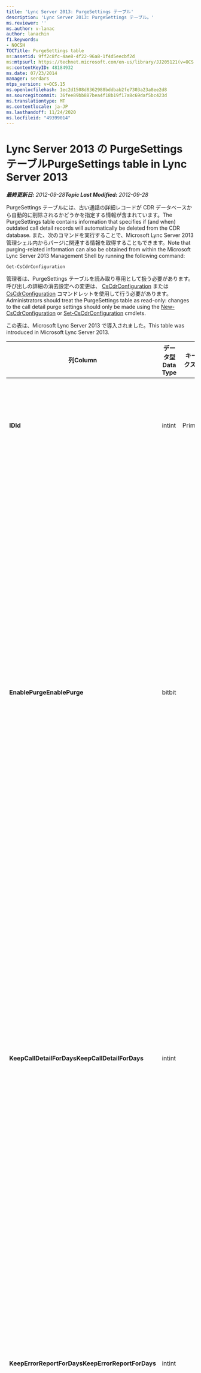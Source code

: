 ```yaml
---
title: 'Lync Server 2013: PurgeSettings テーブル'
description: 'Lync Server 2013: PurgeSettings テーブル。'
ms.reviewer: ''
ms.author: v-lanac
author: lanachin
f1.keywords:
- NOCSH
TOCTitle: PurgeSettings table
ms:assetid: 9ff2c8fc-4ae8-4f22-96a8-1f4d5eecbf2d
ms:mtpsurl: https://technet.microsoft.com/en-us/library/JJ205121(v=OCS.15)
ms:contentKeyID: 48184932
ms.date: 07/23/2014
manager: serdars
mtps_version: v=OCS.15
ms.openlocfilehash: 1ec2d1508d8362988bddbab2fe7303a23a8ee2d8
ms.sourcegitcommit: 36fee89bb887bea4f18b19f17a8c69daf5bc423d
ms.translationtype: MT
ms.contentlocale: ja-JP
ms.lasthandoff: 11/24/2020
ms.locfileid: "49399014"
---
```

# <a name="purgesettings-table-in-lync-server-2013"></a><span data-ttu-id="b8ac5-103">Lync Server 2013 の PurgeSettings テーブル</span><span class="sxs-lookup"><span data-stu-id="b8ac5-103">PurgeSettings table in Lync Server 2013</span></span>

<div data-xmlns="http://www.w3.org/1999/xhtml">

<div class="topic" data-xmlns="http://www.w3.org/1999/xhtml" data-msxsl="urn:schemas-microsoft-com:xslt" data-cs="https://msdn.microsoft.com/">

<div data-asp="https://msdn2.microsoft.com/asp">



</div>

<div id="mainSection">

<div id="mainBody"><span data-ttu-id="b8ac5-104">

<span> </span></span><span class="sxs-lookup"><span data-stu-id="b8ac5-104">

<span> </span></span></span>

<span data-ttu-id="b8ac5-105">_**最終更新日:** 2012-09-28_</span><span class="sxs-lookup"><span data-stu-id="b8ac5-105">_**Topic Last Modified:** 2012-09-28_</span></span>

<span data-ttu-id="b8ac5-106">PurgeSettings テーブルには、古い通話の詳細レコードが CDR データベースから自動的に削除されるかどうかを指定する情報が含まれています。</span><span class="sxs-lookup"><span data-stu-id="b8ac5-106">The PurgeSettings table contains information that specifies if (and when) outdated call detail records will automatically be deleted from the CDR database.</span></span> <span data-ttu-id="b8ac5-107">また、次のコマンドを実行することで、Microsoft Lync Server 2013 管理シェル内からパージに関連する情報を取得することもできます。</span><span class="sxs-lookup"><span data-stu-id="b8ac5-107">Note that purging-related information can also be obtained from within the Microsoft Lync Server 2013 Management Shell by running the following command:</span></span>

    Get-CsCdrConfiguration

<span data-ttu-id="b8ac5-108">管理者は、PurgeSettings テーブルを読み取り専用として扱う必要があります。呼び出しの詳細の消去設定への変更は、 [CsCdrConfiguration](https://docs.microsoft.com/powershell/module/skype/New-CsCdrConfiguration) または [CsCdrConfiguration](https://docs.microsoft.com/powershell/module/skype/Set-CsCdrConfiguration) コマンドレットを使用して行う必要があります。</span><span class="sxs-lookup"><span data-stu-id="b8ac5-108">Administrators should treat the PurgeSettings table as read-only: changes to the call detail purge settings should only be made using the [New-CsCdrConfiguration](https://docs.microsoft.com/powershell/module/skype/New-CsCdrConfiguration) or [Set-CsCdrConfiguration](https://docs.microsoft.com/powershell/module/skype/Set-CsCdrConfiguration) cmdlets.</span></span>

<span data-ttu-id="b8ac5-109">この表は、Microsoft Lync Server 2013 で導入されました。</span><span class="sxs-lookup"><span data-stu-id="b8ac5-109">This table was introduced in Microsoft Lync Server 2013.</span></span>


<table>
<colgroup>
<col style="width: 25%" />
<col style="width: 25%" />
<col style="width: 25%" />
<col style="width: 25%" />
</colgroup>
<thead>
<tr class="header">
<th><span data-ttu-id="b8ac5-110">列</span><span class="sxs-lookup"><span data-stu-id="b8ac5-110">Column</span></span></th>
<th><span data-ttu-id="b8ac5-111">データ型</span><span class="sxs-lookup"><span data-stu-id="b8ac5-111">Data Type</span></span></th>
<th><span data-ttu-id="b8ac5-112">キー/インデックス</span><span class="sxs-lookup"><span data-stu-id="b8ac5-112">Key/Index</span></span></th>
<th><span data-ttu-id="b8ac5-113">詳細</span><span class="sxs-lookup"><span data-stu-id="b8ac5-113">Details</span></span></th>
</tr>
</thead>
<tbody>
<tr class="odd">
<td><p><span data-ttu-id="b8ac5-114"><strong>ID</strong></span><span class="sxs-lookup"><span data-stu-id="b8ac5-114"><strong>Id</strong></span></span></p></td>
<td><p><span data-ttu-id="b8ac5-115">int</span><span class="sxs-lookup"><span data-stu-id="b8ac5-115">int</span></span></p></td>
<td><p><span data-ttu-id="b8ac5-116">Primary</span><span class="sxs-lookup"><span data-stu-id="b8ac5-116">Primary</span></span></p></td>
<td><p><span data-ttu-id="b8ac5-117">CDR 消去設定のコレクションの一意の識別子です。</span><span class="sxs-lookup"><span data-stu-id="b8ac5-117">Unique identifier for the collection of CDR purge settings.</span></span></p></td>
</tr>
<tr class="even">
<td><p><span data-ttu-id="b8ac5-118"><strong>EnablePurge</strong></span><span class="sxs-lookup"><span data-stu-id="b8ac5-118"><strong>EnablePurge</strong></span></span></p></td>
<td><p><span data-ttu-id="b8ac5-119">bit</span><span class="sxs-lookup"><span data-stu-id="b8ac5-119">bit</span></span></p></td>
<td></td>
<td><p><span data-ttu-id="b8ac5-120">True に設定すると (1) Microsoft Lync Server 2013 は、古いレコードを CDR データベースから定期的に削除します。</span><span class="sxs-lookup"><span data-stu-id="b8ac5-120">When set to True (1) Microsoft Lync Server 2013 will periodically purge outdated records from the CDR database.</span></span> <span data-ttu-id="b8ac5-121">パージは、PurgeHour 設定によって指定されたサントメで毎日行われます。</span><span class="sxs-lookup"><span data-stu-id="b8ac5-121">Purging will take place each day at the tome specified by the PurgeHour setting.</span></span> <span data-ttu-id="b8ac5-122">False (0) に設定すると、レコードはデータベースから自動的に削除されません。</span><span class="sxs-lookup"><span data-stu-id="b8ac5-122">If set to False (0) then records will not be automatically purged from the database.</span></span> <span data-ttu-id="b8ac5-123">既定値は True です。</span><span class="sxs-lookup"><span data-stu-id="b8ac5-123">The default value is True.</span></span></p></td>
</tr>
<tr class="odd">
<td><p><span data-ttu-id="b8ac5-124"><strong>KeepCallDetailForDays</strong></span><span class="sxs-lookup"><span data-stu-id="b8ac5-124"><strong>KeepCallDetailForDays</strong></span></span></p></td>
<td><p><span data-ttu-id="b8ac5-125">int</span><span class="sxs-lookup"><span data-stu-id="b8ac5-125">int</span></span></p></td>
<td></td>
<td><p><span data-ttu-id="b8ac5-126">データベースから削除される CDR レコード (日数) を指定します。 [削除] が有効になっていると、この値よりも古い CDR レコードがデータベースから削除されます。</span><span class="sxs-lookup"><span data-stu-id="b8ac5-126">Specifies the age of CDR records (in days) that will be purged from the database: if purging is enabled, CDR records older than this value will be removed from the database.</span></span> <span data-ttu-id="b8ac5-127">既定値は60日です。</span><span class="sxs-lookup"><span data-stu-id="b8ac5-127">The default value is 60 days.</span></span></p></td>
</tr>
<tr class="even">
<td><p><span data-ttu-id="b8ac5-128"><strong>KeepErrorReportForDays</strong></span><span class="sxs-lookup"><span data-stu-id="b8ac5-128"><strong>KeepErrorReportForDays</strong></span></span></p></td>
<td><p><span data-ttu-id="b8ac5-129">int</span><span class="sxs-lookup"><span data-stu-id="b8ac5-129">int</span></span></p></td>
<td></td>
<td><p><span data-ttu-id="b8ac5-130">データベースから削除されるエラーレポートレコード (日数) を指定します。 [削除] を有効にすると、この値よりも古いエラーレポートレコードがデータベースから削除されます。</span><span class="sxs-lookup"><span data-stu-id="b8ac5-130">Specifies the age of error report records (in days) that will be purged from the database: if purging is enabled, error report records older than this value will be removed from the database.</span></span> <span data-ttu-id="b8ac5-131">既定値は60日です。</span><span class="sxs-lookup"><span data-stu-id="b8ac5-131">The default value is 60 days.</span></span></p></td>
</tr>
<tr class="odd">
<td><p><span data-ttu-id="b8ac5-132"><strong>PurgeHour</strong></span><span class="sxs-lookup"><span data-stu-id="b8ac5-132"><strong>PurgeHour</strong></span></span></p></td>
<td><p><span data-ttu-id="b8ac5-133">int</span><span class="sxs-lookup"><span data-stu-id="b8ac5-133">int</span></span></p></td>
<td></td>
<td><p><span data-ttu-id="b8ac5-134">データベースの消去が行われるローカル時刻を指定します。</span><span class="sxs-lookup"><span data-stu-id="b8ac5-134">Specifies the local time of day when database purging will take place.</span></span> <span data-ttu-id="b8ac5-135">時刻は24時間制を使用して指定します。0は午前0時 (12:00 AM)、23は 11:00 PM を表します。</span><span class="sxs-lookup"><span data-stu-id="b8ac5-135">The time of day is specified using a 24-hour clock, with 0 representing midnight (12:00 AM) and 23 representing 11:00 PM.</span></span> <span data-ttu-id="b8ac5-136">時刻を指定できるのは1日の時間のみです。10の値 (10:00 AM) は許可されていますが、10.5 の 10:30 (10:30 AM を示す) は使用できません。</span><span class="sxs-lookup"><span data-stu-id="b8ac5-136">Note that you can only specify the hour of the day: a value of 10 (indicating 10:00 AM) is allowed, but a value of 10:30 of 10.5 (indicating 10:30 AM) is not allowed.</span></span> <span data-ttu-id="b8ac5-137">既定値は 2 (2:00 AM) です。</span><span class="sxs-lookup"><span data-stu-id="b8ac5-137">The default value is 2 (2:00 AM).</span></span></p></td>
</tr>
</tbody>
</table><span data-ttu-id="b8ac5-138">


</div>

<span> </span>

</div>

</div>

</span><span class="sxs-lookup"><span data-stu-id="b8ac5-138">


</div>

<span> </span>

</div>

</div>

</span></span></div>


